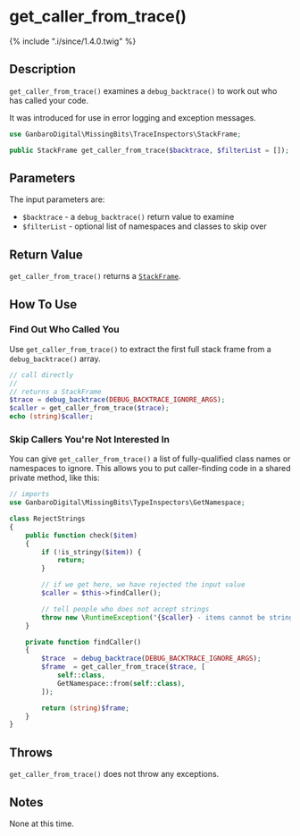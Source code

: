 # get_caller_from_trace()

{% include ".i/since/1.4.0.twig" %}

## Description

`get_caller_from_trace()` examines a `debug_backtrace()` to work out who has called your code.

It was introduced for use in error logging and exception messages.

```php
use GanbaroDigital\MissingBits\TraceInspectors\StackFrame;

public StackFrame get_caller_from_trace($backtrace, $filterList = []);
```

## Parameters

The input parameters are:

* `$backtrace` - a `debug_backtrace()` return value to examine
* `$filterList` - optional list of namespaces and classes to skip over

## Return Value

`get_caller_from_trace()` returns a [`StackFrame`](StackFrame.class.html).

## How To Use

### Find Out Who Called You

Use `get_caller_from_trace()` to extract the first full stack frame from a `debug_backtrace()` array.

```php
// call directly
//
// returns a StackFrame
$trace = debug_backtrace(DEBUG_BACKTRACE_IGNORE_ARGS);
$caller = get_caller_from_trace($trace);
echo (string)$caller;
```

### Skip Callers You're Not Interested In

You can give `get_caller_from_trace()` a list of fully-qualified class names or namespaces to ignore. This allows you to put caller-finding code in a shared private method, like this:

```php
// imports
use GanbaroDigital\MissingBits\TypeInspectors\GetNamespace;

class RejectStrings
{
    public function check($item)
    {
        if (!is_stringy($item)) {
            return;
        }

        // if we get here, we have rejected the input value
        $caller = $this->findCaller();

        // tell people who does not accept strings
        throw new \RuntimeException("{$caller} - items cannot be strings");
    }

    private function findCaller()
    {
        $trace  = debug_backtrace(DEBUG_BACKTRACE_IGNORE_ARGS);
        $frame  = get_caller_from_trace($trace, [
            self::class,
            GetNamespace::from(self::class),
        ]);

        return (string)$frame;
    }
}
```

## Throws

`get_caller_from_trace()` does not throw any exceptions.

## Notes

None at this time.
